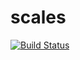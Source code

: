 # scales
[![Build Status](https://travis-ci.org/jensmcatanho/scales.svg?branch=master)](https://travis-ci.org/jensmcatanho/scales)